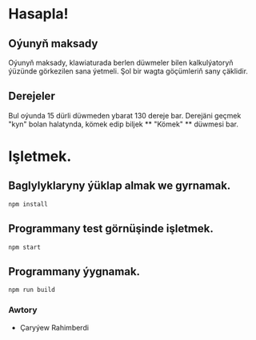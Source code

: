 # Hasapla!

## Oýunyň maksady

Oýunyň maksady, klawiaturada berlen düwmeler bilen kalkulýatoryň ýüzünde görkezilen sana ýetmeli. Şol bir wagta göçümleriň sany çäklidir.

## Derejeler

Bul oýunda 15 dürli düwmeden ybarat 130 dereje bar. Derejäni geçmek "kyn" bolan halatynda, kömek edip biljek
** "Kömek" ** düwmesi bar.

# Işletmek.

## Baglylyklaryny ýüklap almak we gyrnamak.

```
npm install
```

## Programmany test görnüşinde işletmek.

```
npm start
```

## Programmany ýygnamak.

```
npm run build
```

### Awtory

- Çaryýew Rahimberdi
